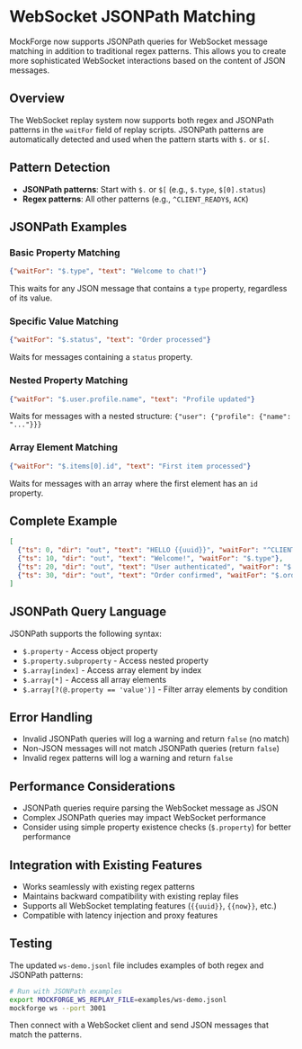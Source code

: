 # WebSocket JSONPath Matching

MockForge now supports JSONPath queries for WebSocket message matching in addition to traditional regex patterns. This allows you to create more sophisticated WebSocket interactions based on the content of JSON messages.

## Overview

The WebSocket replay system now supports both regex and JSONPath patterns in the `waitFor` field of replay scripts. JSONPath patterns are automatically detected and used when the pattern starts with `$.` or `$[`.

## Pattern Detection

- **JSONPath patterns**: Start with `$.` or `$[` (e.g., `$.type`, `$[0].status`)
- **Regex patterns**: All other patterns (e.g., `^CLIENT_READY$`, `ACK`)

## JSONPath Examples

### Basic Property Matching

```json
{"waitFor": "$.type", "text": "Welcome to chat!"}
```

This waits for any JSON message that contains a `type` property, regardless of its value.

### Specific Value Matching

```json
{"waitFor": "$.status", "text": "Order processed"}
```

Waits for messages containing a `status` property.

### Nested Property Matching

```json
{"waitFor": "$.user.profile.name", "text": "Profile updated"}
```

Waits for messages with a nested structure: `{"user": {"profile": {"name": "..."}}}`

### Array Element Matching

```json
{"waitFor": "$.items[0].id", "text": "First item processed"}
```

Waits for messages with an array where the first element has an `id` property.

## Complete Example

```json
[
  {"ts": 0, "dir": "out", "text": "HELLO {{uuid}}", "waitFor": "^CLIENT_READY$"},
  {"ts": 10, "dir": "out", "text": "Welcome!", "waitFor": "$.type"},
  {"ts": 20, "dir": "out", "text": "User authenticated", "waitFor": "$.user.id"},
  {"ts": 30, "dir": "out", "text": "Order confirmed", "waitFor": "$.order.status"}
]
```

## JSONPath Query Language

JSONPath supports the following syntax:

- `$.property` - Access object property
- `$.property.subproperty` - Access nested property
- `$.array[index]` - Access array element by index
- `$.array[*]` - Access all array elements
- `$.array[?(@.property == 'value')]` - Filter array elements by condition

## Error Handling

- Invalid JSONPath queries will log a warning and return `false` (no match)
- Non-JSON messages will not match JSONPath queries (return `false`)
- Invalid regex patterns will log a warning and return `false`

## Performance Considerations

- JSONPath queries require parsing the WebSocket message as JSON
- Complex JSONPath queries may impact WebSocket performance
- Consider using simple property existence checks (`$.property`) for better performance

## Integration with Existing Features

- Works seamlessly with existing regex patterns
- Maintains backward compatibility with existing replay files
- Supports all WebSocket templating features (`{{uuid}}`, `{{now}}`, etc.)
- Compatible with latency injection and proxy features

## Testing

The updated `ws-demo.jsonl` file includes examples of both regex and JSONPath patterns:

```bash
# Run with JSONPath examples
export MOCKFORGE_WS_REPLAY_FILE=examples/ws-demo.jsonl
mockforge ws --port 3001
```

Then connect with a WebSocket client and send JSON messages that match the patterns.

